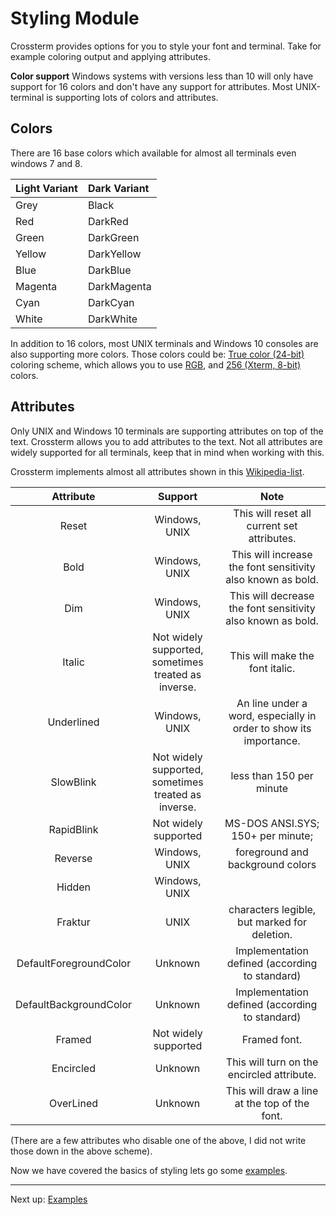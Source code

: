 # Styling Module

Crossterm provides options for you to style your font and terminal. Take for example coloring output and applying attributes.

**Color support**
Windows systems with versions less than 10 will only have support for 16 colors and don't have any support for attributes. Most UNIX-terminal is supporting lots of colors and attributes.

## Colors
There are 16 base colors which available for almost all terminals even windows 7 and 8.

| Light Variant  | Dark Variant    |
| :-------------| :-------------   |
|       Grey     |      Black      | 
|       Red      |      DarkRed    | 
|       Green    |      DarkGreen  | 
|       Yellow   |      DarkYellow | 
|       Blue     |      DarkBlue   | 
|       Magenta  |      DarkMagenta| 
|       Cyan     |      DarkCyan   | 
|       White    |      DarkWhite  | 

In addition to 16 colors, most UNIX terminals and Windows 10 consoles are also supporting more colors.
Those colors could be: [True color (24-bit)](https://en.wikipedia.org/wiki/Color_depth#True_color_(24-bit)) coloring scheme, which allows you to use [RGB](https://nl.wikipedia.org/wiki/RGB-kleursysteem), and [256 (Xterm, 8-bit)](https://jonasjacek.github.io/colors/) colors.

## Attributes
Only UNIX and Windows 10 terminals are supporting attributes on top of the text. Crossterm allows you to add attributes to the text.
Not all attributes are widely supported for all terminals, keep that in mind when working with this.

Crossterm implements almost all attributes shown in this [Wikipedia-list](https://en.wikipedia.org/wiki/ANSI_escape_code#SGR_(Select_Graphic_Rendition)_parameters). 

 | Attribute                      |     Support                                             |  Note         |
| :-------------:                |  :-------------:                                         | :-------------: |
|       Reset                    |  Windows, UNIX                                           |  This will reset all current set attributes.     | 
|       Bold                     |  Windows, UNIX                                           |  This will increase the font sensitivity also known as bold.     | 
|       Dim                      |  Windows, UNIX                                           |  This will decrease the font sensitivity also known as bold.   |
|       Italic                   |  Not widely supported, sometimes treated as inverse.     |  This will make the font italic.   |
|       Underlined               |  Windows, UNIX                                           |  An line under a word, especially in order to show its importance.   |                                        
|       SlowBlink                |  Not widely supported, sometimes treated as inverse.     |  less than 150 per minute  | 
|       RapidBlink               |  Not widely supported                                    |  MS-DOS ANSI.SYS; 150+ per minute;  | 
|       Reverse                  |  Windows, UNIX                                           |   foreground and background colors |                                       
|       Hidden                   |  Windows, UNIX |                                         |  Also known as 'Conceal'                                    
|       Fraktur                  |  UNIX                                                    |  characters legible, but marked for deletion. | 
|       DefaultForegroundColor   |  Unknown                                                 |  Implementation defined (according to standard) | 
|       DefaultBackgroundColor   |  Unknown                                                 |  Implementation defined (according to standard) | 
|       Framed                   |  Not widely supported                                    |  Framed font. 
|       Encircled                |  Unknown                                                 |  This will turn on the encircled attribute. | 
|       OverLined                |  Unknown                                                 |  This will draw a line at the top of the font. | 

(There are a few attributes who disable one of the above, I did not write those down in the above scheme).

Now we have covered the basics of styling lets go some [examples](styling_example.md).
 
---------------------------------------------------------------------------------------------------------------------------------------------
Next up: [Examples](styling_example.md)